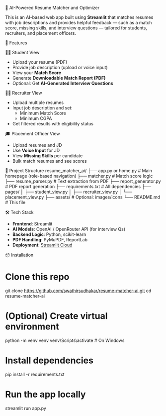  🤖 AI-Powered Resume Matcher and Optimizer

This is an AI-based web app built using **Streamlit** that matches resumes with job descriptions and provides helpful feedback — such as a match score, missing skills, and interview questions — tailored for students, recruiters, and placement officers.


 🚀 Features

 👩‍🎓 Student View
- Upload your resume (PDF)
- Provide job description (upload or voice input)
- View your **Match Score**
- Generate **Downloadable Match Report (PDF)**
- Optional: Get **AI-Generated Interview Questions**

🧑‍💼 Recruiter View
- Upload multiple resumes
- Input job description and set:
  - Minimum Match Score
  - Minimum CGPA
- Get filtered results with eligibility status

 🎓 Placement Officer View
- Upload resumes and JD
- Use **Voice Input** for JD
- View **Missing Skills** per candidate
- Bulk match resumes and see scores



 📂 Project Structure
 resume_matcher_ai/
├── app.py or home.py # Main homepage (role-based navigation)
├── matcher.py # Match score logic
├── resume_parser.py # Text extraction from PDF
├── report_generator.py # PDF report generation
├── requirements.txt # All dependencies
├── pages/
│ ├── student_view.py
│ ├── recruiter_view.py
│ └── placement_view.py
├── assets/ # Optional: images/icons
└── README.md # This file


 🛠️ Tech Stack

- **Frontend**: Streamlit
- **AI Models**: OpenAI / OpenRouter API (for interview Qs)
- **Backend Logic**: Python, scikit-learn
- **PDF Handling**: PyMuPDF, ReportLab
- **Deployment**: [Streamlit Cloud](https://streamlit.io/cloud)


📦 Installation

# Clone this repo
git clone https://github.com/swathirsudhakar/resume-matcher-ai.git
cd resume-matcher-ai

# (Optional) Create virtual environment
python -m venv venv
venv\Scripts\activate   # On Windows

# Install dependencies
pip install -r requirements.txt

# Run the app locally
streamlit run app.py





